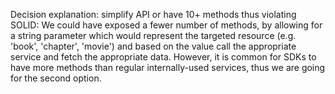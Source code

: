 Decision explanation: simplify API or have 10+ methods thus violating SOLID:
We could have exposed a fewer number of methods, by allowing for a string parameter which would represent
the targeted resource (e.g. 'book', 'chapter', 'movie') and based on the value call the appropriate
service and fetch the appropriate data.
However, it is common for SDKs to have more methods than regular internally-used services, thus we are going
for the second option.

